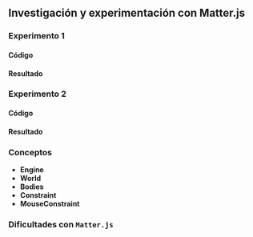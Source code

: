 ## Investigación y experimentación con Matter.js

### Experimento 1
#### Código
#### Resultado

### Experimento 2
#### Código
#### Resultado

### Conceptos
- **Engine**
- **World**
- **Bodies**
- **Constraint**
- **MouseConstraint**

### Dificultades con `Matter.js`
